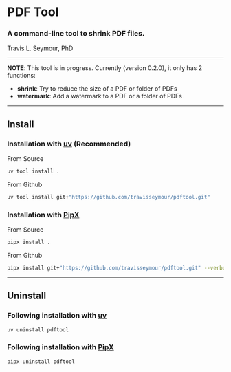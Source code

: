 # PDF Tool

### A command-line tool to shrink PDF files.

Travis L. Seymour, PhD

---

**NOTE**: This tool is in progress. Currently (version 0.2.0), it only has 2 functions:

- **shrink**: Try to reduce the size of a PDF or folder of PDFs
- **watermark**: Add a watermark to a PDF or a folder of PDFs

---

## Install


### Installation with [uv](https://docs.astral.sh/uv/) (Recommended)

From Source

```bash
uv tool install .
```

From Github

```bash
uv tool install git+"https://github.com/travisseymour/pdftool.git"
```

### Installation with [PipX](https://pipx.pypa.io/stable/)

From Source

```bash
pipx install .
```

From Github

```bash
pipx install git+"https://github.com/travisseymour/pdftool.git" --verbose
```

---

## Uninstall

### Following installation with [uv](https://docs.astral.sh/uv/)

```bash
uv uninstall pdftool
```

### Following installation with [PipX](https://pipx.pypa.io/stable/)

```bash
pipx uninstall pdftool
```
